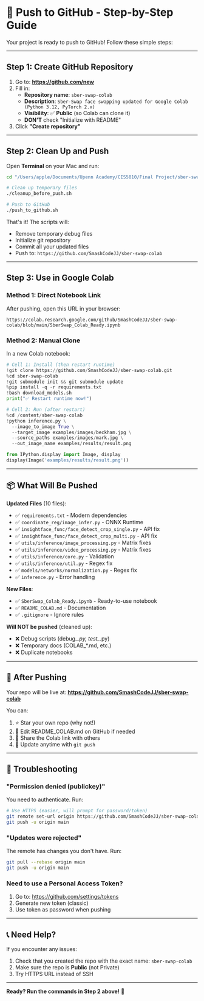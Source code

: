 # 🚀 Push to GitHub - Step-by-Step Guide

Your project is ready to push to GitHub! Follow these simple steps:

---

## Step 1: Create GitHub Repository

1. Go to: **https://github.com/new**
2. Fill in:
   - **Repository name**: `sber-swap-colab`
   - **Description**: `Sber-Swap face swapping updated for Google Colab (Python 3.12, PyTorch 2.x)`
   - **Visibility**: ✅ **Public** (so Colab can clone it)
   - **DON'T** check "Initialize with README"
3. Click **"Create repository"**

---

## Step 2: Clean Up and Push

Open **Terminal** on your Mac and run:

```bash
cd "/Users/apple/Documents/Upenn Academy/CIS5810/Final Project/sber-swap"

# Clean up temporary files
./cleanup_before_push.sh

# Push to GitHub
./push_to_github.sh
```

That's it! The scripts will:
- Remove temporary debug files
- Initialize git repository
- Commit all your updated files
- Push to: `https://github.com/SmashCodeJJ/sber-swap-colab`

---

## Step 3: Use in Google Colab

### Method 1: Direct Notebook Link
After pushing, open this URL in your browser:
```
https://colab.research.google.com/github/SmashCodeJJ/sber-swap-colab/blob/main/SberSwap_Colab_Ready.ipynb
```

### Method 2: Manual Clone
In a new Colab notebook:

```python
# Cell 1: Install (then restart runtime)
!git clone https://github.com/SmashCodeJJ/sber-swap-colab.git
%cd sber-swap-colab
!git submodule init && git submodule update
%pip install -q -r requirements.txt
!bash download_models.sh
print("✅ Restart runtime now!")

# Cell 2: Run (after restart)
%cd /content/sber-swap-colab
!python inference.py \
  --image_to_image True \
  --target_image examples/images/beckham.jpg \
  --source_paths examples/images/mark.jpg \
  --out_image_name examples/results/result.png

from IPython.display import Image, display
display(Image('examples/results/result.png'))
```

---

## 📦 What Will Be Pushed

**Updated Files** (10 files):
- ✅ `requirements.txt` - Modern dependencies
- ✅ `coordinate_reg/image_infer.py` - ONNX Runtime
- ✅ `insightface_func/face_detect_crop_single.py` - API fix
- ✅ `insightface_func/face_detect_crop_multi.py` - API fix
- ✅ `utils/inference/image_processing.py` - Matrix fixes
- ✅ `utils/inference/video_processing.py` - Matrix fixes
- ✅ `utils/inference/core.py` - Validation
- ✅ `utils/inference/util.py` - Regex fix
- ✅ `models/networks/normalization.py` - Regex fix
- ✅ `inference.py` - Error handling

**New Files**:
- ✅ `SberSwap_Colab_Ready.ipynb` - Ready-to-use notebook
- ✅ `README_COLAB.md` - Documentation
- ✅ `.gitignore` - Ignore rules

**Will NOT be pushed** (cleaned up):
- ❌ Debug scripts (debug_*.py, test_*.py)
- ❌ Temporary docs (COLAB_*.md, etc.)
- ❌ Duplicate notebooks

---

## 🎯 After Pushing

Your repo will be live at:
**https://github.com/SmashCodeJJ/sber-swap-colab**

You can:
1. ⭐ Star your own repo (why not!)
2. 📝 Edit README_COLAB.md on GitHub if needed
3. 🔗 Share the Colab link with others
4. 🔄 Update anytime with `git push`

---

## 🐛 Troubleshooting

### "Permission denied (publickey)"
You need to authenticate. Run:
```bash
# Use HTTPS (easier, will prompt for password/token)
git remote set-url origin https://github.com/SmashCodeJJ/sber-swap-colab.git
git push -u origin main
```

### "Updates were rejected"
The remote has changes you don't have. Run:
```bash
git pull --rebase origin main
git push -u origin main
```

### Need to use a Personal Access Token?
1. Go to: https://github.com/settings/tokens
2. Generate new token (classic)
3. Use token as password when pushing

---

## 📞 Need Help?

If you encounter any issues:
1. Check that you created the repo with the exact name: `sber-swap-colab`
2. Make sure the repo is **Public** (not Private)
3. Try HTTPS URL instead of SSH

---

**Ready? Run the commands in Step 2 above!** 🚀

